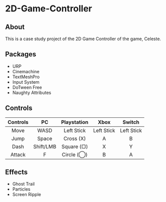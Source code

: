 # 2D-Game-Controller
## About
This is a case study project of the 2D Game Controller of the game, Celeste.

## Packages
* URP
* Cinemachine
* TextMeshPro
* Input System
* DoTween Free
* Naughty Attributes

## Controls
| Controls |    PC     | Playstation |    Xbox    |   Switch   |
|:--------:|:---------:|:-----------:|:----------:|:----------:|
|   Move   |   WASD    | Left Stick  | Left Stick | Left Stick |
|   Jump   |   Space   |  Cross (X)  |     A      |     B      |
|   Dash   | Shift/LMB | Square (▢)  |     X      |     Y      |
|  Attack  |     F     | Circle (◯)  |     B      |     A      |

## Effects
* Ghost Trail
* Particles
* Screen Ripple
